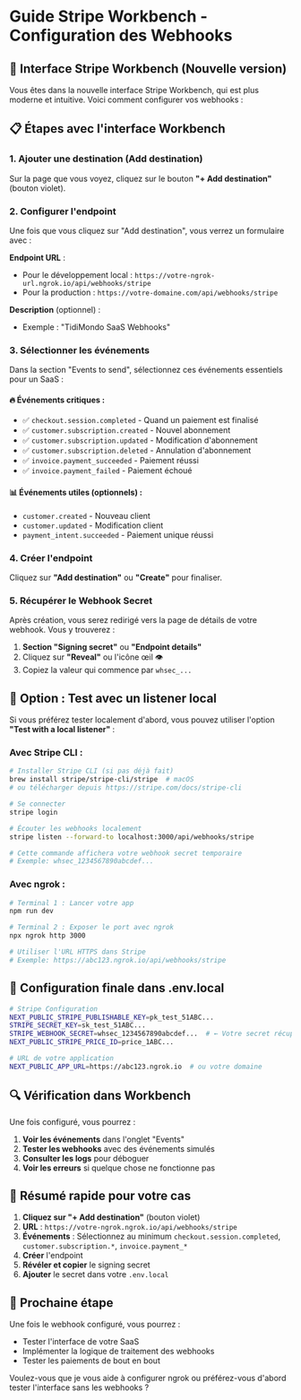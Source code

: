 # Guide Stripe Workbench - Configuration des Webhooks

## 🎯 Interface Stripe Workbench (Nouvelle version)

Vous êtes dans la nouvelle interface Stripe Workbench, qui est plus moderne et intuitive. Voici comment configurer vos webhooks :

## 📋 Étapes avec l'interface Workbench

### 1. Ajouter une destination (Add destination)

Sur la page que vous voyez, cliquez sur le bouton **"+ Add destination"** (bouton violet).

### 2. Configurer l'endpoint

Une fois que vous cliquez sur "Add destination", vous verrez un formulaire avec :

**Endpoint URL** :
- Pour le développement local : `https://votre-ngrok-url.ngrok.io/api/webhooks/stripe`
- Pour la production : `https://votre-domaine.com/api/webhooks/stripe`

**Description** (optionnel) :
- Exemple : "TidiMondo SaaS Webhooks"

### 3. Sélectionner les événements

Dans la section "Events to send", sélectionnez ces événements essentiels pour un SaaS :

#### 🔥 Événements critiques :
- ✅ `checkout.session.completed` - Quand un paiement est finalisé
- ✅ `customer.subscription.created` - Nouvel abonnement
- ✅ `customer.subscription.updated` - Modification d'abonnement
- ✅ `customer.subscription.deleted` - Annulation d'abonnement
- ✅ `invoice.payment_succeeded` - Paiement réussi
- ✅ `invoice.payment_failed` - Paiement échoué

#### 📊 Événements utiles (optionnels) :
- `customer.created` - Nouveau client
- `customer.updated` - Modification client
- `payment_intent.succeeded` - Paiement unique réussi

### 4. Créer l'endpoint

Cliquez sur **"Add destination"** ou **"Create"** pour finaliser.

### 5. Récupérer le Webhook Secret

Après création, vous serez redirigé vers la page de détails de votre webhook. Vous y trouverez :

1. **Section "Signing secret"** ou **"Endpoint details"**
2. Cliquez sur **"Reveal"** ou l'icône œil 👁️
3. Copiez la valeur qui commence par `whsec_...`

## 🧪 Option : Test avec un listener local

Si vous préférez tester localement d'abord, vous pouvez utiliser l'option **"Test with a local listener"** :

### Avec Stripe CLI :
```bash
# Installer Stripe CLI (si pas déjà fait)
brew install stripe/stripe-cli/stripe  # macOS
# ou télécharger depuis https://stripe.com/docs/stripe-cli

# Se connecter
stripe login

# Écouter les webhooks localement
stripe listen --forward-to localhost:3000/api/webhooks/stripe

# Cette commande affichera votre webhook secret temporaire
# Exemple: whsec_1234567890abcdef...
```

### Avec ngrok :
```bash
# Terminal 1 : Lancer votre app
npm run dev

# Terminal 2 : Exposer le port avec ngrok
npx ngrok http 3000

# Utiliser l'URL HTTPS dans Stripe
# Exemple: https://abc123.ngrok.io/api/webhooks/stripe
```

## 📝 Configuration finale dans .env.local

```bash
# Stripe Configuration
NEXT_PUBLIC_STRIPE_PUBLISHABLE_KEY=pk_test_51ABC...
STRIPE_SECRET_KEY=sk_test_51ABC...
STRIPE_WEBHOOK_SECRET=whsec_1234567890abcdef...  # ← Votre secret récupéré
NEXT_PUBLIC_STRIPE_PRICE_ID=price_1ABC...

# URL de votre application
NEXT_PUBLIC_APP_URL=https://abc123.ngrok.io  # ou votre domaine
```

## 🔍 Vérification dans Workbench

Une fois configuré, vous pourrez :

1. **Voir les événements** dans l'onglet "Events"
2. **Tester les webhooks** avec des événements simulés
3. **Consulter les logs** pour déboguer
4. **Voir les erreurs** si quelque chose ne fonctionne pas

## 🎯 Résumé rapide pour votre cas

1. **Cliquez sur "+ Add destination"** (bouton violet)
2. **URL** : `https://votre-ngrok.ngrok.io/api/webhooks/stripe`
3. **Événements** : Sélectionnez au minimum `checkout.session.completed`, `customer.subscription.*`, `invoice.payment_*`
4. **Créer** l'endpoint
5. **Révéler et copier** le signing secret
6. **Ajouter** le secret dans votre `.env.local`

## 🚀 Prochaine étape

Une fois le webhook configuré, vous pourrez :
- Tester l'interface de votre SaaS
- Implémenter la logique de traitement des webhooks
- Tester les paiements de bout en bout

Voulez-vous que je vous aide à configurer ngrok ou préférez-vous d'abord tester l'interface sans les webhooks ?